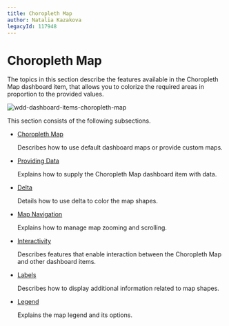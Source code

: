 ```yaml
---
title: Choropleth Map
author: Natalia Kazakova
legacyId: 117948
---
```

# Choropleth Map
The topics in this section describe the features available in the Choropleth Map dashboard item, that allows you to colorize the required areas in proportion to the provided values.

![wdd-dashboard-items-choropleth-map](../../../images/img125119.png)

This section consists of the following subsections.
* [Choropleth Map](choropleth-map.md)
	
	Describes how to use default dashboard maps or provide custom maps.
* [Providing Data](choropleth-map/providing-data.md)
	
	Explains how to supply the Choropleth Map dashboard item with data.
* [Delta](choropleth-map/delta.md)
	
	Details how to use delta to color the map shapes.
* [Map Navigation](choropleth-map/map-navigation.md)
	
	Explains how to manage map zooming and scrolling.
* [Interactivity](choropleth-map/interactivity.md)
	
	Describes features that enable interaction between the Choropleth Map and other dashboard items.
* [Labels](choropleth-map/labels.md)
	
	Describes how to display additional information related to map shapes.
* [Legend](choropleth-map/legend.md)
	
	Explains the map legend and its options.